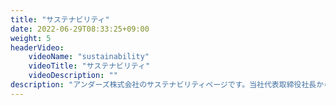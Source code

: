```yaml
---
title: "サステナビリティ"
date: 2022-06-29T08:33:25+09:00
weight: 5
headerVideo: 
    videoName: "sustainability"
    videoTitle: "サステナビリティ"
    videoDescription: ""
description: "アンダーズ株式会社のサステナビリティページです。当社代表取締役社長からのメッセージや、持続可能な社会、デジタル技術が浸透したより良い暮らしの実現に向けた取り組みについてご覧いただけます。"
---
```

